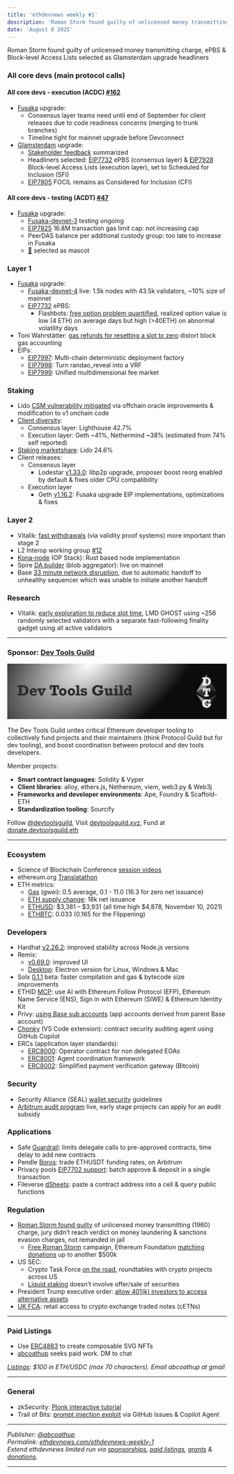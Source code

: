 ```yaml
---
title: 'ethdevnews weekly #1'
description: 'Roman Storm found guilty of unlicensed money transmitting charge, ePBS & Block-level Access Lists selected as Glamsterdam upgrade headliners'
date: 'August 8 2025'
---
```


Roman Storm found guilty of unlicensed money transmitting charge, ePBS & Block-level Access Lists selected as Glamsterdam upgrade headliners

### All core devs (main protocol calls)

#### All core devs \- execution (ACDC) [\#162](https://ethereum-magicians.org/t/all-core-devs-consensus-acdc-162-august-07-2025/24919/2)

* [Fusaka](https://forkcast.org/upgrade/fusaka) upgrade:  
  * Consensus layer teams need until end of September for client releases due to code readiness concerns (merging to trunk branches)  
  * Timeline tight for mainnet upgrade before Devconnect   
* [Glamsterdam](https://forkcast.org/upgrade/glamsterdam) upgrade:  
  * [Stakeholder feedback](https://efdn.notion.site/Stakeholder-feedback-synthesized-247d9895554180048a8bd279a28798a1) summarized  
  * Headliners selected: [EIP7732](https://forkcast.org/upgrade/glamsterdam#eip-7732) ePBS (consensus layer) & [EIP7928](https://forkcast.org/upgrade/glamsterdam#eip-7928) Block-level Access Lists (execution layer), set to Scheduled for Inclusion (SFI)  
  * [EIP7805](https://forkcast.org/upgrade/glamsterdam#eip-7805) FOCIL remains as Considered for Inclusion (CFI)

#### All core devs \- testing (ACDT) [\#47](https://ethereum-magicians.org/t/all-core-devs-testing-acdt-47-august-4-2025/24956/2)

* [Fusaka](https://forkcast.org/upgrade/fusaka) upgrade:   
  * [Fusaka-devnet-3](https://fusaka-devnet-3.ethpandaops.io/) testing ongoing    
  * [EIP7825](https://forkcast.org/upgrade/fusaka#eip-7825) 16.8M transaction gas limit cap: not increasing cap  
  * PeerDAS balance per additional custody group: too late to increase in Fusaka  
  * [🦓](https://x.com/nixorokish/status/1952819749228093800) selected as mascot

### Layer 1

* [Fusaka](https://forkcast.org/upgrade/fusaka) upgrade:  
  * [Fusaka-devnet-4](https://fusaka-devnet-4.ethpandaops.io/) live: 1.5k nodes with 43.5k validators, \~10% size of mainnet  
  * [EIP7732](https://forkcast.org/upgrade/glamsterdam#eip-7732) ePBS:   
    * Flashbots: [free option problem quantified](https://collective.flashbots.net/t/the-free-option-problem-in-epbs-part-ii/5145), realized option value is low (4 ETH) on average days but high (\>40ETH) on abnormal volatility days  
* Toni Wahrstätter: [gas refunds for resetting a slot to zero](https://ethresear.ch/t/overclocking-blocks-with-gas-refunds/22862) distort block gas accounting  
* EIPs:  
  * [EIP7997](https://github.com/ethereum/EIPs/pull/10092/files): Multi-chain deterministic deployment factory  
  * [EIP7998](https://github.com/ethereum/EIPs/pull/10093/files): Turn randao\_reveal into a VRF  
  * [EIP7999](https://github.com/ethereum/EIPs/pull/10100/files): Unified multidimensional fee market

### Staking

* Lido [CSM vulnerability mitigated](https://research.lido.fi/t/security-disclosure-post-mortem-csverifier-weak-validation-of-the-historical-block-gindex-user-funds-remain-safe/10466) via offchain oracle improvements & modification to v1 onchain code  
* [Client diversity](https://clientdiversity.org/#distribution):  
  * Consensus layer: Lighthouse 42.7%  
  * Execution layer: Geth \~41%, Nethermind \~38% (estimated from 74% self reported)  
* [Staking marketshare](https://dune.com/hildobby/eth2-staking): Lido 24.6%  
* Client releases:  
  * Consensus layer  
    * Lodestar [v1.33.0](https://github.com/chainsafe/lodestar/releases/tag/v1.33.0): libp2p upgrade, proposer boost reorg enabled by default & fixes older CPU compatibility  
  * Execution layer  
    * Geth [v1.16.2](https://github.com/ethereum/go-ethereum/releases/tag/v1.16.2): Fusaka upgrade EIP implementations, optimizations & fixes

### Layer 2

* Vitalik: [fast withdrawals](https://x.com/VitalikButerin/status/1953131251436818684) (via validity proof systems) more important than stage 2  
* L2 Interop working group [\#12](https://notes.ethereum.org/@rudolf/interop-12)  
* [Kona-node](https://blog.oplabs.co/introducing-the-kona-node-a-rust-powered-leap-for-the-op-stack/) (OP Stack): Rust based node implementation  
* Spire [DA builder](https://x.com/Spire_Labs/status/1953505023759151148) (blob aggregator): live on mainnet  
* Base [33 minute network disruption](https://status.base.org/incidents/kdq3t8s13gfs), due to automatic handoff to unhealthy sequencer which was unable to initiate another handoff

### Research

* Vitalik: [early exploration to reduce slot time](https://ethresear.ch/t/lmd-ghost-with-256-validators-and-a-fast-following-finality-gadget/22856), LMD GHOST using \~256 randomly selected validators with a separate fast-following finality gadget using all active validators

---

### Sponsor: [Dev Tools Guild](https://devtoolsguild.xyz)

![Dev Tools Guild](./dtg-banner.png)  

The Dev Tools Guild unites critical Ethereum developer tooling to collectively fund projects and their maintainers (think Protocol Guild but for dev tooling), and boost coordination between protocol and dev tools developers. 

Member projects:

* **Smart contract languages**: Solidity & Vyper  
* **Client libraries**: alloy, ethers.js, Nethereum, viem, web3.py & Web3j  
* **Frameworks and developer environments**: Ape, Foundry & Scaffold-ETH  
* **Standardization tooling**: Sourcify

Follow [@devtoolsguild](https://x.com/devtoolsguild), Visit [devtoolsguild.xyz](http://devtoolsguild.xyz), Fund at [donate.devtoolsguild.eth](https://devtoolsguild.xyz/donate)

---

### Ecosystem

* Science of Blockchain Conference [session videos](https://www.youtube.com/playlist?list=PLS01nW3RtgorIUziK9tBT9ybvuUw38kD0)  
* ethereum.org [Translatathon](https://ethereum.org/en/contributing/translation-program/translatathon/)  
* ETH metrics:  
  * [Gas](https://ultrasound.money/#gas) (gwei): 0.5 average, 0.1 \- 11.0 (16.3 for zero net issuance)  
  * [ETH supply change](https://ultrasound.money/): 18k net issuance  
  * [ETHUSD](https://www.coingecko.com/en/coins/ethereum): $3,381 – $3,931 (all time high $4,878, November 10, 2021\)  
  * [ETHBTC](https://ratiogang.com/): 0.033 (0.165 for the Flippening)

### Developers

* Hardhat [v2.26.2](https://github.com/NomicFoundation/hardhat/releases/tag/hardhat%402.26.2): improved stability across Node.js versions  
* Remix:   
  * [v0.69.0](https://medium.com/remix-ide/remix-release-v0-69-0-955999227990): improved UI  
  * [Desktop](https://github.com/remix-project-org/remix-desktop#readme): Electron version for Linux, Windows & Mac  
* Solx [0.1.1](https://x.com/solx_compiler/status/1951295228775899218) beta: faster compilation and gas & bytecode size improvements  
* ETHID [MCP](https://ethidentitykit.com/docs/ai-tools/ethid-mcp): use AI with Ethereum Follow Protocol (EFP), Ethereum Name Service (ENS), Sign in with Ethereum (SIWE) & Ethereum Identity Kit  
* Privy: [using Base sub accounts](https://docs.privy.io/recipes/react/external-wallets/base-sub-accounts) (app accounts derived from parent Base account)  
* [Chonky](https://github.com/tintinweb/vscode-chonky#readme) (VS Code extension): contract security auditing agent using GitHub Copilot  
* ERCs (application layer standards):  
  * [ERC8000](https://github.com/ethereum/ERCs/pull/1148/files): Operator contract for non delegated EOAs  
  * [ERC8001](https://github.com/ethereum/ERCs/pull/1149/files): Agent coordination framework  
  * [ERC8002](https://github.com/ethereum/ERCs/pull/1155/files): Simplified payment verification gateway (Bitcoin)

### Security

* Security Alliance (SEAL) [wallet security](https://frameworks.securityalliance.org/wallet-security/index.html) guidelines  
* [Arbitrum audit program](https://blog.arbitrum.foundation/arbitrums-10m-audit-program-is-live-apply-to-secure-your-smart-contracts/) live, early stage projects can apply for an audit subsidy

### Applications

* Safe [Guardrail](https://safe.global/blog/safe-research-guardrail-locking-down-delegate-calls): limits delegate calls to pre-approved contracts, time delay to add new contracts  
* Pendle [Boros](https://medium.com/boros-fi/boros-introducing-funding-futures-d1f69111a8a7): trade ETHUSDT funding rates, on Arbitrum  
* Privacy pools [EIP7702 support](https://x.com/patcito/status/1951240239214706759): batch approve & deposit in a single transaction  
* Fileverse [dSheets](https://x.com/fileverse/status/1951298928558706795): paste a contract address into a cell & query public functions

### Regulation

* [Roman Storm found guilty](https://x.com/EleanorTerrett/status/1953146088602427664) of unlicensed money transmitting (1960) charge, jury didn’t reach verdict on money laundering & sanctions evasion charges, not remanded in jail  
  * [Free Roman Storm](https://freeromanstorm.com/) campaign, Ethereum Foundation [matching donations](https://x.com/hwwonx/status/1953540201495900664) up to another $500k  
* US SEC:  
  * Crypto Task Force [on the road](https://www.sec.gov/about/crypto-task-force/crypto-task-force-road), roundtables with crypto projects across US  
  * [Liquid staking](https://www.sec.gov/newsroom/speeches-statements/corpfin-certain-liquid-staking-activities-080525) doesn’t involve offer/sale of securities  
* President Trump executive order: [allow 401(k) investors to access alternative assets](https://www.whitehouse.gov/fact-sheets/2025/08/fact-sheet-president-donald-j-trump-democratizes-access-to-alternative-assets-for-401k-investors/)  
* [UK FCA](https://www.fca.org.uk/news/press-releases/fca-opens-retail-access-crypto-etns): retail access to crypto exchange traded notes (cETNs)

---

### Paid Listings

* Use [ERC4883](https://ethereum-magicians.org/t/erc-4883-composable-svg-nft/8765) to create composable SVG NFTs  
* [abcoathup](https://x.com/abcoathup) seeks paid work.  DM to chat

[*Listings*](https://ethdevnews.com/about/#paid-listings)*: $100 in ETH/USDC (max 70 characters).  Email abcoathup at gmail*

---

### General

* zkSecurity: [Plonk interactive tutorial](https://blog.zksecurity.xyz/posts/plonk-tutorial/)  
* Trail of Bits: [prompt injection exploit](https://blog.trailofbits.com/2025/08/06/prompt-injection-engineering-for-attackers-exploiting-github-copilot/) via GitHub Issues & Copilot Agent

---

*Publisher: [@abcoathup](https://x.com/abcoathup)*  
*Permalink: [ethdevnews.com/ethdevnews-weekly-1](https://ethdevnews.com/ethdevnews-weekly-1)*  
*Extend ethdevnews limited run via [sponsorships](https://ethdevnews.com/about/#sponsorships), [paid listings](https://ethdevnews.com/about/#paid-listings), [grants](https://ethdevnews.com/about/#grants) & [donations](https://ethdevnews.com/about/#donations).*  

---
